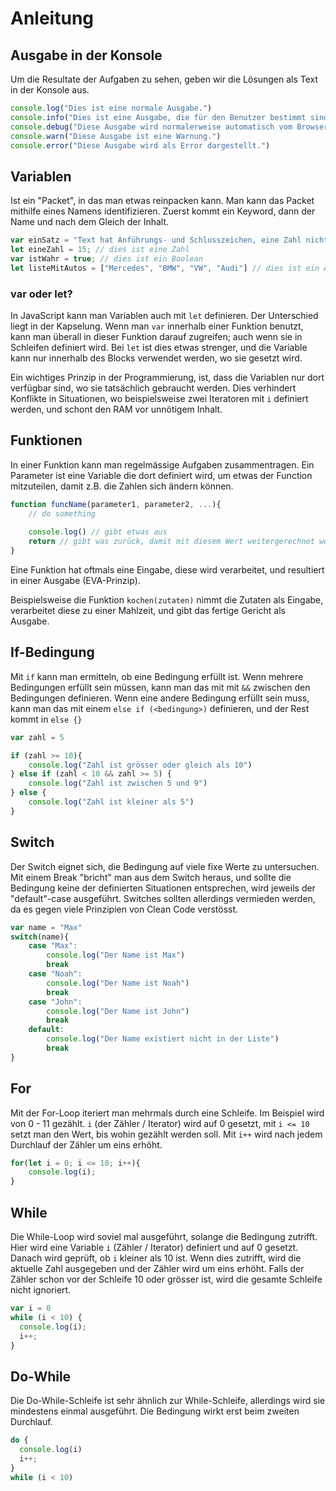 # Anleitung

## Ausgabe in der Konsole

Um die Resultate der Aufgaben zu sehen, geben wir die Lösungen als Text in der Konsole aus.

```js
console.log("Dies ist eine normale Ausgabe.")
console.info("Dies ist eine Ausgabe, die für den Benutzer bestimmt sind.")
console.debug("Diese Ausgabe wird normalerweise automatisch vom Browser versteckt.")
console.warn("Diese Ausgabe ist eine Warnung.")
console.error("Diese Ausgabe wird als Error dargestellt.")
```

## Variablen

Ist ein "Packet", in das man etwas reinpacken kann. Man kann das Packet mithilfe eines Namens identifizieren.
Zuerst kommt ein Keyword, dann der Name und nach dem Gleich der Inhalt.

```js
var einSatz = "Text hat Anführungs- und Schlusszeichen, eine Zahl nicht; das ist ein sogenannter String"; // dies ist ein String
let eineZahl = 15; // dies ist eine Zahl
var istWahr = true; // dies ist ein Boolean
let listeMitAutos = ["Mercedes", "BMW", "VW", "Audi"] // dies ist ein Array
```

### var oder let?

In JavaScript kann man Variablen auch mit `let` definieren. Der Unterschied liegt in der Kapselung. Wenn man `var` innerhalb einer Funktion benutzt, kann man überall in dieser Funktion darauf zugreifen; auch wenn sie in Schleifen definiert wird. Bei `let` ist dies etwas strenger, und die Variable kann nur innerhalb des Blocks verwendet werden, wo sie gesetzt wird.

Ein wichtiges Prinzip in der Programmierung, ist, dass die Variablen nur dort verfügbar sind, wo sie tatsächlich gebraucht werden. Dies verhindert Konflikte in Situationen, wo beispielsweise zwei Iteratoren mit `i` definiert werden, und schont den RAM vor unnötigem Inhalt.

## Funktionen

In einer Funktion kann man regelmässige Aufgaben zusammentragen.
Ein Parameter ist eine Variable die dort definiert wird, um etwas der Function mitzuteilen, damit z.B. die Zahlen sich ändern können.

```js
function funcName(parameter1, parameter2, ...){
    // do something
    
    console.log() // gibt etwas aus
    return // gibt was zurück, damit mit diesem Wert weitergerechnet werden kann
}
```

Eine Funktion hat oftmals eine Eingabe, diese wird verarbeitet, und resultiert in einer Ausgabe (EVA-Prinzip).

Beispielsweise die Funktion `kochen(zutaten)` nimmt die Zutaten als Eingabe, verarbeitet diese zu einer Mahlzeit, und gibt das fertige Gericht als Ausgabe.

## If-Bedingung

Mit `if` kann man ermitteln, ob eine Bedingung erfüllt ist. Wenn mehrere Bedingungen erfüllt sein müssen, kann man das mit mit `&&` zwischen den Bedingungen definieren. Wenn eine andere Bedingung erfüllt sein muss, kann man das mit einem `else if (<bedingung>)` definieren, und der Rest kommt in `else {}`

```js
var zahl = 5

if (zahl >= 10){
    console.log("Zahl ist grösser oder gleich als 10")
} else if (zahl < 10 && zahl >= 5) {
    console.log("Zahl ist zwischen 5 und 9")
} else {
    console.log("Zahl ist kleiner als 5")
}
```

## Switch

Der Switch eignet sich, die Bedingung auf viele fixe Werte zu untersuchen. Mit einem Break "bricht" man aus dem Switch heraus, und sollte die Bedingung keine der definierten Situationen entsprechen, wird jeweils der "default"-case ausgeführt. Switches sollten allerdings vermieden werden, da es gegen viele Prinzipien von Clean Code verstösst.

```js
var name = "Max"
switch(name){
    case "Max":
        console.log("Der Name ist Max")
        break
    case "Noah":
        console.log("Der Name ist Noah")
        break
    case "John":
        console.log("Der Name ist John")
        break
    default:
        console.log("Der Name existiert nicht in der Liste")
        break
}
```

## For

Mit der For-Loop iteriert man mehrmals durch eine Schleife. Im Beispiel wird von 0 - 11 gezählt. `i` (der Zähler / Iterator) wird auf 0 gesetzt, mit `i <= 10` setzt man den Wert, bis wohin gezählt werden soll. Mit `i++` wird nach jedem Durchlauf der Zähler um eins erhöht.

```js
for(let i = 0; i <= 10; i++){
    console.log(i);
}
```

## While

Die While-Loop wird soviel mal ausgeführt, solange die Bedingung zutrifft. Hier wird eine Variable `i` (Zähler / Iterator) definiert und auf 0 gesetzt. Danach wird geprüft, ob `i` kleiner als 10 ist. Wenn dies zutrifft, wird die aktuelle Zahl ausgegeben und der Zähler wird um eins erhöht. Falls der Zähler schon vor der Schleife 10 oder grösser ist, wird die gesamte Schleife nicht ignoriert.

```js
var i = 0
while (i < 10) {
  console.log(i);
  i++;
}
```

## Do-While

Die Do-While-Schleife ist sehr ähnlich zur While-Schleife, allerdings wird sie mindestens einmal ausgeführt. Die Bedingung wirkt erst beim zweiten Durchlauf.

```js
do {
  console.log(i)
  i++;
}
while (i < 10)
```
